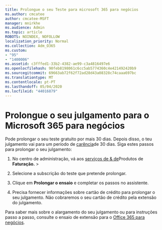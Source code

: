 ```yaml
---
title: Prolongue o seu Teste para microsoft 365 para negócios
ms.author: cmcatee
author: cmcatee-MSFT
manager: mnirkhe
ms.audience: Admin
ms.topic: article
ROBOTS: NOINDEX, NOFOLLOW
localization_priority: Normal
ms.collection: Adm_O365
ms.custom:
- "95"
- "1400006"
ms.assetid: c3fffed1-33b2-4382-ae99-c3a4816497e6
ms.openlocfilehash: 90feb8198061c6cc5ab5774360c4e421492420b9
ms.sourcegitcommit: 69663ab72f62f72ad28d43a08328c74caaa697bc
ms.translationtype: MT
ms.contentlocale: pt-PT
ms.lasthandoff: 05/04/2020
ms.locfileid: "44016879"
---
```

# <a name="extend-your-trial-for-microsoft-365-for-business"></a>Prolongue o seu julgamento para o Microsoft 365 para negócios

Pode prolongar o seu teste gratuito por mais 30 dias. Depois disso, o teu julgamento vai para um período de [carência](https://docs.microsoft.com/alchemyinsights/grace-period-for-microsoft-365-free-trial)de 30 dias. Siga estes passos para prolongar o seu julgamento:
  
1. No centro de administração, vá aos [serviços de & de](https://portal.office.com/adminportal/home#/subscriptions)Produtos de **Faturação.** \>

2. Selecione a subscrição do teste que pretende prolongar.

3. Clique em **Prolongar o ensaio** e completar os passos no assistente.

4. Precisa fornecer informações sobre cartão de crédito para prolongar o seu julgamento. Não cobraremos o seu cartão de crédito pela extensão do julgamento.

Para saber mais sobre o alargamento do seu julgamento ou para instruções passo a passo, consulte o ensaio de extensão para o [Office 365 para negócios](https://docs.microsoft.com/microsoft-365/commerce/extend-your-trial).
